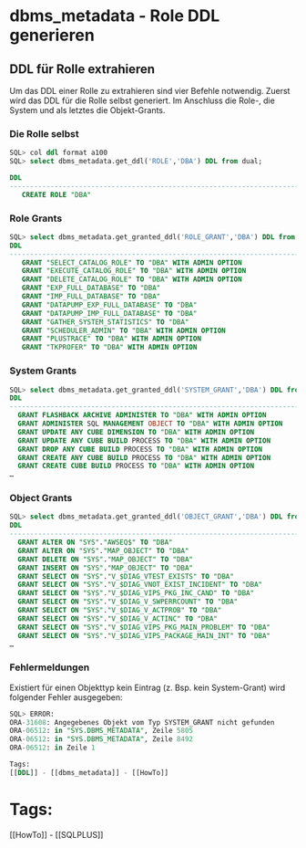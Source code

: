 
# dbms_metadata - Role DDL generieren

## DDL für Rolle extrahieren

Um das DDL einer Rolle zu extrahieren sind vier Befehle notwendig.
Zuerst wird das DDL für die Rolle selbst generiert. Im Anschluss die Role-, die System und als letztes die Objekt-Grants.

### Die Rolle selbst

```sql
SQL> col ddl format a100
SQL> select dbms_metadata.get_ddl('ROLE','DBA') DDL from dual;

DDL
----------------------------------------------------------------------------------------------------
   CREATE ROLE "DBA"
```

### Role Grants

```sql
SQL> select dbms_metadata.get_granted_ddl('ROLE_GRANT','DBA') DDL from dual;
DDL
----------------------------------------------------------------------------------------------------
   GRANT "SELECT_CATALOG_ROLE" TO "DBA" WITH ADMIN OPTION
   GRANT "EXECUTE_CATALOG_ROLE" TO "DBA" WITH ADMIN OPTION
   GRANT "DELETE_CATALOG_ROLE" TO "DBA" WITH ADMIN OPTION
   GRANT "EXP_FULL_DATABASE" TO "DBA"
   GRANT "IMP_FULL_DATABASE" TO "DBA"
   GRANT "DATAPUMP_EXP_FULL_DATABASE" TO "DBA"
   GRANT "DATAPUMP_IMP_FULL_DATABASE" TO "DBA"
   GRANT "GATHER_SYSTEM_STATISTICS" TO "DBA"
   GRANT "SCHEDULER_ADMIN" TO "DBA" WITH ADMIN OPTION
   GRANT "PLUSTRACE" TO "DBA" WITH ADMIN OPTION
   GRANT "TKPROFER" TO "DBA" WITH ADMIN OPTION
```
### System Grants
```sql
SQL> select dbms_metadata.get_granted_ddl('SYSTEM_GRANT','DBA') DDL from dual;
DDL
----------------------------------------------------------------------------------------------------
  GRANT FLASHBACK ARCHIVE ADMINISTER TO "DBA" WITH ADMIN OPTION
  GRANT ADMINISTER SQL MANAGEMENT OBJECT TO "DBA" WITH ADMIN OPTION
  GRANT UPDATE ANY CUBE DIMENSION TO "DBA" WITH ADMIN OPTION
  GRANT UPDATE ANY CUBE BUILD PROCESS TO "DBA" WITH ADMIN OPTION
  GRANT DROP ANY CUBE BUILD PROCESS TO "DBA" WITH ADMIN OPTION
  GRANT CREATE ANY CUBE BUILD PROCESS TO "DBA" WITH ADMIN OPTION
  GRANT CREATE CUBE BUILD PROCESS TO "DBA" WITH ADMIN OPTION
…
```
### Object Grants
```sql
SQL> select dbms_metadata.get_granted_ddl('OBJECT_GRANT','DBA') DDL from dual;
DDL
----------------------------------------------------------------------------------------------------
  GRANT ALTER ON "SYS"."AWSEQ$" TO "DBA"
  GRANT ALTER ON "SYS"."MAP_OBJECT" TO "DBA"
  GRANT DELETE ON "SYS"."MAP_OBJECT" TO "DBA"
  GRANT INSERT ON "SYS"."MAP_OBJECT" TO "DBA"
  GRANT SELECT ON "SYS"."V_$DIAG_VTEST_EXISTS" TO "DBA"
  GRANT SELECT ON "SYS"."V_$DIAG_VNOT_EXIST_INCIDENT" TO "DBA"
  GRANT SELECT ON "SYS"."V_$DIAG_VIPS_PKG_INC_CAND" TO "DBA"
  GRANT SELECT ON "SYS"."V_$DIAG_V_SWPERRCOUNT" TO "DBA"
  GRANT SELECT ON "SYS"."V_$DIAG_V_ACTPROB" TO "DBA"
  GRANT SELECT ON "SYS"."V_$DIAG_V_ACTINC" TO "DBA"
  GRANT SELECT ON "SYS"."V_$DIAG_VIPS_PKG_MAIN_PROBLEM" TO "DBA"
  GRANT SELECT ON "SYS"."V_$DIAG_VIPS_PACKAGE_MAIN_INT" TO "DBA"
…
```
### Fehlermeldungen

Existiert für einen Objekttyp kein Eintrag (z. Bsp. kein System-Grant) wird folgender Fehler ausgegeben:
```sql
SQL> ERROR:
ORA-31608: Angegebenes Objekt vom Typ SYSTEM_GRANT nicht gefunden
ORA-06512: in "SYS.DBMS_METADATA", Zeile 5805
ORA-06512: in "SYS.DBMS_METADATA", Zeile 8492
ORA-06512: in Zeile 1

Tags:  
[[DDL]] - [[dbms_metadata]] - [[HowTo]]
```


# Tags:

[[HowTo]] - [[SQLPLUS]]